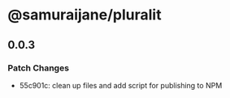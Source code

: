 # @samuraijane/pluralit

## 0.0.3

### Patch Changes

- 55c901c: clean up files and add script for publishing to NPM
